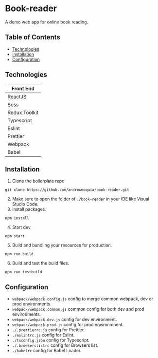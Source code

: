 # Book-reader
A demo web app for online book reading.

## Table of Contents
* [Technologies](#technologies)
* [Installation](#installation)
* [Configuration](#configuration)

## Technologies
|  Front End   |
| ------------|
| ReactJS     |
| Scss        |
| Redux Toolkit| 
| Typescript  |
| Eslint      |
| Prettier    |
| Webpack     | 
| Babel       |

## Installation
1. Clone the boilerplate repo
```
git clone https://github.com/andrewmoquia/book-reader.git
```
2. Make sure to open the folder of `./book-reader` in your IDE like Visual Studio Code.
3. Install packages.
```
npm install
```
4. Start dev.
```
npm start
```
5. Build and bundling your resources for production.
```
npm run build
```
6. Build and test the build files.
```
npm run testbuild
```

## Configuration
- `webpack/webpack.config.js` config to merge common webpack, dev or prod environments.
- `webpack/webpack.common.js` common config for both dev and prod environments.
- `webpack/webpack.dev.js` config for dev environment.
- `webpack/webpack.prod.js` config for prod environmnent.
- `./.prettierrc.js` config for Prettier.
- `./eslintrc.js` config for Eslint.
- `./tsconfig.json` config for Typescript.
- `./.browserslistrc` config for Browsers list.
- `./babelrc` config for Babel Loader.
